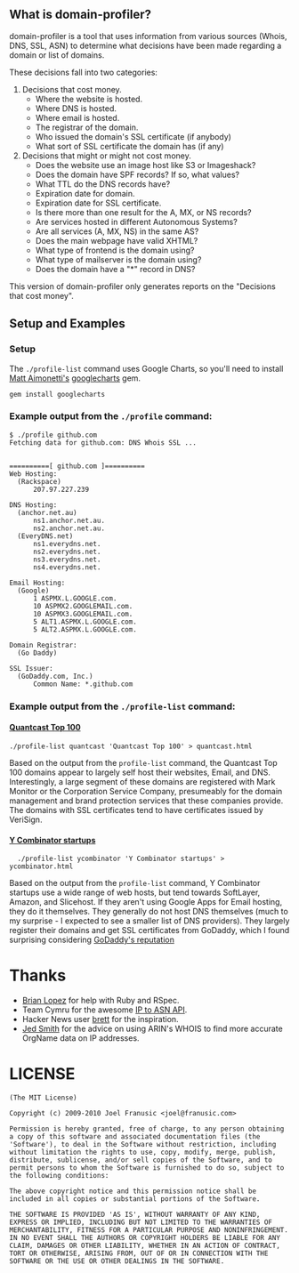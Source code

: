 ## What is domain-profiler?

domain-profiler is a tool that uses information from various sources (Whois, DNS, SSL, ASN) to determine what decisions have been made regarding a domain or list of domains.

These decisions fall into two categories:

1. Decisions that cost money.
    * Where the website is hosted.
    * Where DNS is hosted.
    * Where email is hosted.
    * The registrar of the domain.
    * Who issued the domain's SSL certificate (if anybody)
    * What sort of SSL certificate the domain has (if any)
2. Decisions that might or might not cost money.
    * Does the website use an image host like S3 or Imageshack?
    * Does the domain have SPF records? If so, what values?
    * What TTL do the DNS records have?
    * Expiration date for domain.
    * Expiration date for SSL certificate.
    * Is there more than one result for the A, MX, or NS records?
    * Are services hosted in different Autonomous Systems?
    * Are all services (A, MX, NS) in the same AS?
    * Does the main webpage have valid XHTML?
    * What type of frontend is the domain using?
    * What type of mailserver is the domain using?
    * Does the domain have a "*" record in DNS?

This version of domain-profiler only generates reports on the "Decisions that cost money".

## Setup and Examples

### Setup

The `./profile-list` command uses Google Charts, so you'll need to install [Matt Aimonetti's](https://github.com/mattetti) [googlecharts](https://github.com/mattetti/googlecharts) gem.

`gem install googlecharts`

### Example output from the `./profile` command:

    $ ./profile github.com
    Fetching data for github.com: DNS Whois SSL ...


    ==========[ github.com ]==========
    Web Hosting:
      (Rackspace)
          207.97.227.239

    DNS Hosting:
      (anchor.net.au)
          ns1.anchor.net.au.
          ns2.anchor.net.au.
      (EveryDNS.net)
          ns1.everydns.net.
          ns2.everydns.net.
          ns3.everydns.net.
          ns4.everydns.net.

    Email Hosting:
      (Google)
          1 ASPMX.L.GOOGLE.com.
          10 ASPMX2.GOOGLEMAIL.com.
          10 ASPMX3.GOOGLEMAIL.com.
          5 ALT1.ASPMX.L.GOOGLE.com.
          5 ALT2.ASPMX.L.GOOGLE.com.

    Domain Registrar:
      (Go Daddy)

    SSL Issuer:
      (GoDaddy.com, Inc.)
          Common Name: *.github.com

### Example output from the `./profile-list` command:

#### [Quantcast Top 100](http://jpf.github.com/domain-profiler/quantcast.html)

    ./profile-list quantcast 'Quantcast Top 100' > quantcast.html

Based on the output from the `profile-list` command, the Quantcast Top 100 domains appear to largely self host their websites, Email, and DNS. Interestingly, a large segment of these domains are registered with Mark Monitor or the Corporation Service Company, presumeably for the domain management and brand protection services that these companies provide. The domains with SSL certificates tend to have certificates issued by VeriSign.

#### [Y Combinator startups](http://jpf.github.com/domain-profiler/ycombinator.html)

      ./profile-list ycombinator 'Y Combinator startups' > ycombinator.html

Based on the output from the `profile-list` command, Y Combinator startups use a wide range of web hosts, but tend towards SoftLayer, Amazon, and Slicehost. If they aren't using Google Apps for Email hosting, they do it themselves. They generally do not host DNS themselves (much to my surprise - I expected to see a smaller list of DNS providers). They largely register their domains and get SSL certificates from GoDaddy, which I found surprising considering [GoDaddy's reputation](http://en.wikipedia.org/wiki/Go_Daddy#Controversies)
    
Thanks
======

* [Brian Lopez](http://github.com/brianmario) for help with Ruby and RSpec.
* Team Cymru for the awesome [IP to ASN API](http://www.team-cymru.org/Services/ip-to-asn.html).
* Hacker News user <a href="http://news.ycombinator.com/user?id=brett">brett</a> for the inspiration.
* [Jed Smith](http://jedsmith.org/) for the advice on using ARIN's WHOIS to find more accurate OrgName data on IP addresses.

LICENSE
=======

    (The MIT License)
    
    Copyright (c) 2009-2010 Joel Franusic <joel@franusic.com>
    
    Permission is hereby granted, free of charge, to any person obtaining
    a copy of this software and associated documentation files (the
    'Software'), to deal in the Software without restriction, including
    without limitation the rights to use, copy, modify, merge, publish,
    distribute, sublicense, and/or sell copies of the Software, and to
    permit persons to whom the Software is furnished to do so, subject to
    the following conditions:
    
    The above copyright notice and this permission notice shall be
    included in all copies or substantial portions of the Software.
    
    THE SOFTWARE IS PROVIDED 'AS IS', WITHOUT WARRANTY OF ANY KIND,
    EXPRESS OR IMPLIED, INCLUDING BUT NOT LIMITED TO THE WARRANTIES OF
    MERCHANTABILITY, FITNESS FOR A PARTICULAR PURPOSE AND NONINFRINGEMENT.
    IN NO EVENT SHALL THE AUTHORS OR COPYRIGHT HOLDERS BE LIABLE FOR ANY
    CLAIM, DAMAGES OR OTHER LIABILITY, WHETHER IN AN ACTION OF CONTRACT,
    TORT OR OTHERWISE, ARISING FROM, OUT OF OR IN CONNECTION WITH THE
    SOFTWARE OR THE USE OR OTHER DEALINGS IN THE SOFTWARE.